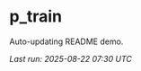 # p_train

Auto-updating README demo.

<!--START_SECTION:status-->
_Last run: 2025-08-22 07:30 UTC_
<!--END_SECTION:status-->
















































